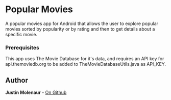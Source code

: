 # Popular Movies

A popular movies app for Android that allows the user to explore popular movies sorted by popularity
or by rating and then to get details about a specific movie.

### Prerequisites

This app uses The Movie Database for it's data, and requires an API key for api.themoviedb.org to be
added to TheMovieDatabaseUtils.java as API_KEY.

## Author

**Justin Molenaur** - [On Github](https://github.com/molenaur)


